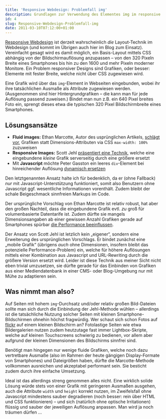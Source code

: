 ```yaml
---
title: 'Responsive Webdesign: Problemfall img'
description: Grundlagen zur Verwendung des Elementes img im responsive Webdesign
id: 4
slug: Responsive-Webdesign-Problemfall-img
date: 2011-03-10T07:12:00+01:00
---
```


[Responsive Webdesign](http://www.alistapart.com/articles/responsive-web-design) ist derzeit wahrscheinlich _die_ Layout-Technik im Webdesign (und kommt im Übrigen auch hier im Blog zum Einsatz). Vereinfacht gesagt wird es damit möglich, ein Basis-Layout mittels CSS abhängig von der Bildschirmauflösung anzupassen – von den 320 Pixeln Breite eines Smartphones bis hin zu den 1600 und mehr Pixeln moderner Monitore. Ein Problem responsiver Designs sind Grafiken, oder besser: Elemente mit fester Breite, welche nicht über CSS zugewiesen wird.

Eine Grafik wird über das `img`-Element in Webseiten eingebunden, wobei ihr ihre tatsächlichen Ausmaße als Attribute zugewiesen werden. (Ausgenommen sind hier Hintergrundgrafiken – die kann man für jede Auflösung passend zuweisen.) Bindet man nun z.B. ein 640 Pixel breites Foto ein, sprengt dieses etwa die typischen 320 Pixel Bildschirmbreite eines Smartphones.

## Lösungsansätze

-   **Fluid images:** Ethan Marcotte, Autor des usprünglichen Artikels, [schlägt vor](http://unstoppablerobotninja.com/entry/fluid-images), Grafiken statt Dimensions-Attributen via CSS `max-width: 100%` zuzuweisen
-   **Responsive Images:** Scott Jehl [präsentiert eine Technik](http://filamentgroup.com/lab/responsive_images_experimenting_with_context_aware_image_sizing/), welche eine eingebundene _kleine_ Grafik serverseitig durch eine größere ersetzt
-   Mit **Javascript** möchte Peter Gasston ein leeres `div`-Element bei hinreichender Auflösung [dynamisch ersetzen](http://www.broken-links.com/2011/02/21/using-media-queries-in-the-real-world/)

Den letztgenannten Ansatz halte ich für bedenklich, da er (ohne Fallback) _nur_ mit Javascript-Unterstützung funktioniert, somit also Benutzern ohne Javascript ggf. wesentliche Informationen vorenthält. Zudem bleibt der schale Beigeschmack sinnfreien Markups im Code.

Der ursprüngliche Vorschlag von Ethan Marcotte ist relativ robust, hat aber den großen Nachteil, dass die eingebundene Grafik evtl. _zu_ groß für volumenbasierte Datentarife ist. Zudem dürfte sie mangels Dimensionsangaben ab einer gewissen Anzahl Grafiken gerade auf Smartphones spürbar [die Performance beeinflussen](http://developer.yahoo.com/performance/rules.html#no_scale).

Der Ansatz von Scott Jehl ist letzlich kein „eigener“, sondern eine Erweiterung des ursprünglichen Vorschlags. Er bindet zunächst eine „mobile Grafik“ (übrigens _auch_ ohne Dimensionen, insofern bleibt das potenzielle Performance-Problem) ein, welche für höhere Auflösungen mittels einer Kombination aus Javascript und URL-Rewriting durch die größere Version ersetzt wird. Leider ist diese Technik aus meiner Sicht nicht eben trivial umzusetzen, sie dürfte gerade für das Einbinden von Grafiken aus einer Mediendatenbank in einer CMS- oder Blog-Umgebung nur mit Mühe zu adaptieren sein.

## Was nimmt man also?

Auf Seiten mit hohem `img`-Durchsatz und/oder relativ großen Bild-Dateien sollte man sich durch die Einbindung der Jehl-Methode wühlen – allerdings ist die tatsächliche Nutzung solcher Seiten mit kleinen Smartphone-Bildschirmen ohnehin höchst fragwürdig. Wer schaut sich schon Fotos auf [flickr](http://flick.com) auf einem kleinen Bildschirm an? Fotolastige Seiten wie etwa Bildergalerien nutzen zudem heutzutage fast immer Lightbox-Skripte, welche auf kleinen Touchscreens schwierig zu bedienen, vor allem aber aufgrund der kleinen Dimensionen des Bildschirms sinnfrei sind.

Benötigt man hingegen nur wenige fluide Grafiken, welche noch dazu vertretbare Ausmaße (also im Rahmen der heute gängigen Display-Formate von Smartphones) und Dateigrößen haben, dürfte die Marcotte-Methode vollkommen ausreichen und akzeptabel performant sein. Sie besticht zudem durch ihre einfache Umsetzung.

Ideal ist das allerdings streng genommen alles nicht. Eine wirklich solide Lösung würde stets von einer Grafik mit geringeren Ausmaßen ausgehen, auch die Attribute `width` und `height` korrekt nutzen, im Zweifelsfall ohne Javascript mindestens sauber degradieren (noch besser: rein über HTML und CSS funktionieren) – und sich (natürlich ohne optische Irritationen) flüssig und sauber der jeweiligen Auflösung anpassen. Man wird ja noch träumen dürfen …
